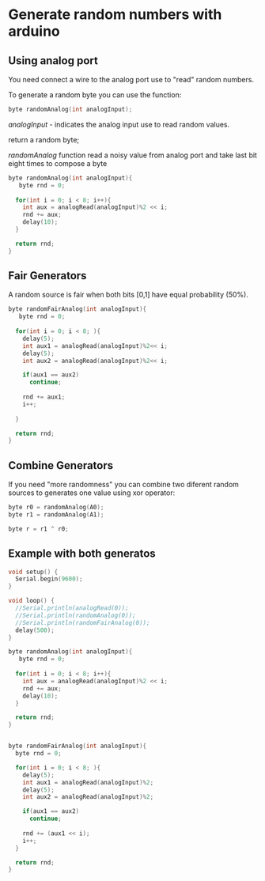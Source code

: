 # Generate random numbers with arduino

## Using analog port

You need connect a wire to the analog port use to "read" random numbers.

To generate a random byte you can use the function:
```C
byte randomAnalog(int analogInput);
```

*analogInput* - indicates the analog input use to read random values.

return a random byte;

*randomAnalog* function read a noisy value from analog port and take last bit eight times to compose a byte

```C
byte randomAnalog(int analogInput){
   byte rnd = 0;
  
  for(int i = 0; i < 8; i++){
    int aux = analogRead(analogInput)%2 << i;
    rnd += aux;
    delay(10);
  }

  return rnd;
}
```
## Fair Generators

A random source is fair when both bits [0,1] have equal probability (50%). 

```C
byte randomFairAnalog(int analogInput){
   byte rnd = 0;
  
  for(int i = 0; i < 8; ){
    delay(5);    
    int aux1 = analogRead(analogInput)%2<< i;
    delay(5);
    int aux2 = analogRead(analogInput)%2<< i;

    if(aux1 == aux2)
      continue;
   
    rnd += aux1;
    i++;
    
  }

  return rnd;
}
```

## Combine Generators

If you need "more randomness" you can combine two diferent random sources to generates one value using xor operator:

```C
byte r0 = randomAnalog(A0);
byte r1 = randomAnalog(A1);

byte r = r1 ^ r0;
```

## Example with both generatos

```C
void setup() {
  Serial.begin(9600);  
}

void loop() {
  //Serial.println(analogRead(0));
  //Serial.println(randomAnalog(0));
  //Serial.println(randomFairAnalog(0));
  delay(500);
}

byte randomAnalog(int analogInput){
   byte rnd = 0;
  
  for(int i = 0; i < 8; i++){
    int aux = analogRead(analogInput)%2 << i;
    rnd += aux;
    delay(10);
  }

  return rnd;
}


byte randomFairAnalog(int analogInput){
  byte rnd = 0;

  for(int i = 0; i < 8; ){
    delay(5);
    int aux1 = analogRead(analogInput)%2;
    delay(5);
    int aux2 = analogRead(analogInput)%2;

    if(aux1 == aux2)
      continue;
 
    rnd += (aux1 << i);
    i++;
  }

  return rnd;
}
```
